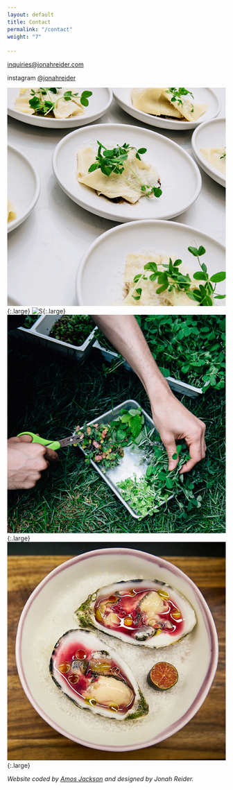 ```yaml
---
layout: default
title: Contact
permalink: "/contact"
weight: "7"

---
```

[inquiries@jonahreider.com](mailto:inquiries@jonahreider.com)

instagram [@jonahreider](https://instagram.com/jonahreider)

![plates of pasta](images/pasta_plating.jpg){:.large}
![S]({{site.baseurl}}/images/S__2818052_0.jpg){:.large}
![hands harvesting greens](images/greenery.jpg){:.large}
![oysters](images/sea_food.jpg){:.large}

_Website coded by_ [_Amos Jackson_](https://amos.im/) _and designed by Jonah Reider._